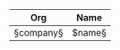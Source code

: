 | Org                    | Name                                                |
| -----------------------| ----------------------------------------------------|
| §company§ | $name§ |
